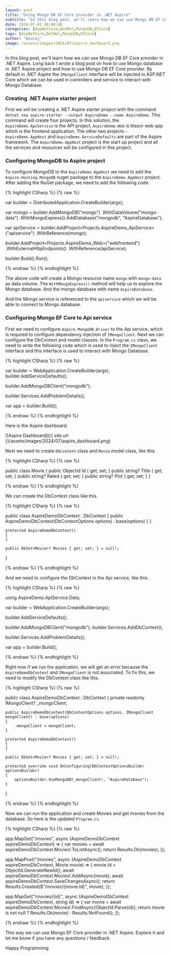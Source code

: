 ```yaml
---
layout: post
title: "Using Mongo DB EF Core provider in .NET Aspire"
subtitle: "In this blog post, we'll learn how we can use Mongo DB EF Core provider in .NET Aspire."
date: 2024-07-01 00:00:00
categories: [AspNetCore,DotNet,MongoDB,EFCore]
tags: [AspNetCore,DotNet,MongoDB,EFCore]
author: "Anuraj"
image: /assets/images/2024/07/aspire_dashboard.png
---
```


In this blog post, we'll learn how we can use Mongo DB EF Core provider in .NET Aspire. Long back I wrote a blog post on how to use Mongo database in .NET Aspire project and how to use Mongo DB EF Core provider. By default in .NET Aspire the `IMongoClient` interface will be injected in ASP.NET Core which we can be used in controllers and service to interact with Mongo Database.

### Creating .NET Aspire starter project

First we will be creating a .NET Aspire starter project with the command `dotnet new aspire-starter --output AspireDemo --name AspireDemo`. This command will create four projects. In this solution, the `AspireDemo.ApiService` is the API project, `AspireDemo.Web` is blazor web app which is the frontend application. The other two projects - `AspireDemo.AppHost` and `AspireDemo.ServiceDefaults` are part of the Aspire framework. The `AspireDemo.AppHost` project is the start up project and all the services and resources will be configured in this project.

### Configuring MongoDB to Aspire project

To configure MongoDB to the `AspireDemo.AppHost` we need to add the `Aspire.Hosting.MongoDB` nuget package to the `AspireDemo.AppHost` project. After adding the NuGet package, we need to add the following code.

{% highlight CSharp %}
{% raw %}

var builder = DistributedApplication.CreateBuilder(args);

var mongo = builder.AddMongoDB("mongo")
    .WithDataVolume("mongo-data")
    .WithMongoExpress().AddDatabase("mongodb", "AspireDatabase");

var apiService = builder.AddProject<Projects.AspireDemo_ApiService>("apiservice")
    .WithReference(mongo);
    
builder.AddProject<Projects.AspireDemo_Web>("webfrontend")
    .WithExternalHttpEndpoints()
    .WithReference(apiService);

builder.Build().Run();

{% endraw %}
{% endhighlight %}

The above code will create a Mongo resource name `mongo` with `mongo-data` as data volume. The `WithMongoExpress()` method will help us to explore the Mongo database. And the mongo database with name `AspireDatabase`.

And the Mongo service is referenced to the `apiservice` which we will be able to connect to Mongo database.

### Configuring Mongo EF Core to Api service

First we need to configure `Aspire.MongoDB.Driver` to the Api service, which is required to configure dependency injection of `IMongoClient`. Next we can configure the DbContext and model classes. In the `Program.cs` class, we need to write the following code which is used to inject the `IMongoClient` interface and this interface is used to interact with Mongo Database.

{% highlight CSharp %}
{% raw %}

var builder = WebApplication.CreateBuilder(args);
builder.AddServiceDefaults();

builder.AddMongoDBClient("mongodb");

builder.Services.AddProblemDetails();

var app = builder.Build();

{% endraw %}
{% endhighlight %}

Here is the Aspire dashboard.

![Aspire Dashboard]({{ site.url }}/assets/images/2024/07/aspire_dashboard.png)

Next we need to create `DbContext` class and `Movie` model class, like this.

{% highlight CSharp %}
{% raw %}

public class Movie
{
    public ObjectId Id { get; set; }
    public string? Title { get; set; }
    public string? Rated { get; set; }
    public string? Plot { get; set; }
}

{% endraw %}
{% endhighlight %}

We can create the DbContext class like this.

{% highlight CSharp %}
{% raw %}

public class AspireDemoDbContext : DbContext
{
    public AspireDemoDbContext(DbContextOptions options) : base(options)
    {
    }

    protected AspireDemoDbContext()
    {
    }

    public DbSet<Movie>? Movies { get; set; } = null!;
}

{% endraw %}
{% endhighlight %}

And we need to configure the DbContext in the Api service, like this.

{% highlight CSharp %}
{% raw %}

using AspireDemo.ApiService.Data;

var builder = WebApplication.CreateBuilder(args);

builder.AddServiceDefaults();

builder.AddMongoDBClient("mongodb");
builder.Services.AddDbContext<AspireDemoDbContext>();

builder.Services.AddProblemDetails();

var app = builder.Build();

{% endraw %}
{% endhighlight %}

Right now if we run the application, we will get an error because the `AspireDemoDbContext` and `IMongoClient` is not associated. To fix this, we need to modify the DbContext class like this.

{% highlight CSharp %}
{% raw %}

public class AspireDemoDbContext : DbContext
{
    private readonly IMongoClient? _mongoClient;

    public AspireDemoDbContext(DbContextOptions options, IMongoClient mongoClient) : base(options)
    {
        _mongoClient = mongoClient;
    }

    protected AspireDemoDbContext()
    {
    }

    public DbSet<Movie>? Movies { get; set; } = null!;

    protected override void OnConfiguring(DbContextOptionsBuilder optionsBuilder)
    {
        optionsBuilder.UseMongoDB(_mongoClient!, "AspireDatabase");
    }
}

{% endraw %}
{% endhighlight %}

Now we can run the application and create Movies and get movies from the database. So here is the updated `Program.cs`.

{% highlight CSharp %}
{% raw %}

app.MapGet("/movies", async (AspireDemoDbContext aspireDemoDbContext) =>
{
    var movies = await aspireDemoDbContext.Movies!.ToListAsync();
    return Results.Ok(movies);
});

app.MapPost("/movies", async (AspireDemoDbContext aspireDemoDbContext, Movie movie) =>
{
    movie.Id = ObjectId.GenerateNewId();
    await aspireDemoDbContext.Movies!.AddAsync(movie);
    await aspireDemoDbContext.SaveChangesAsync();
    return Results.Created($"/movies/{movie.Id}", movie);
});

app.MapGet("/movies/{id}", async (AspireDemoDbContext aspireDemoDbContext, string id) =>
{
    var movie = await aspireDemoDbContext.Movies!.FindAsync(ObjectId.Parse(id));
    return movie is not null ? Results.Ok(movie) : Results.NotFound();
});

{% endraw %}
{% endhighlight %}

This way we can use Mongo EF Core provider in .NET Aspire. Explore it and let me know if you have any questions / feedback.

Happy Programming